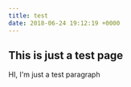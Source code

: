 ```yaml
---
title: test
date: 2018-06-24 19:12:19 +0000
---
```

## This is just a test page

HI, I'm just a test paragraph